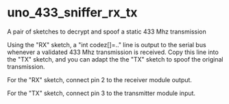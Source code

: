 # uno_433_sniffer_rx_tx
A pair of sketches to decrypt and spoof a static 433 Mhz transmission

Using the "RX" sketch, a "int codez[]=.." line is output to the serial bus whenever a validated 433 Mhz transmission is received.
Copy this line into the "TX" sketch, and you can adapt the the "TX" sketch to spoof the original transmission.

For the "RX" sketch, connect pin 2 to the receiver    module output.

For the "TX" sketch, connect pin 3 to the transmitter module input.
